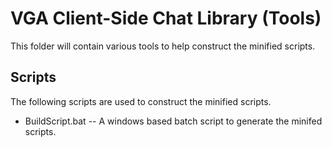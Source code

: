 VGA Client-Side Chat Library (Tools)
===========
This folder will contain various tools to help construct the minified scripts.

Scripts
-----------
The following scripts are used to construct the minified scripts.

* BuildScript.bat -- A windows based batch script to generate the minifed scripts.
